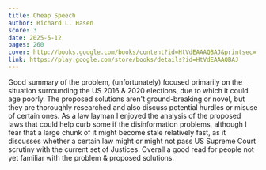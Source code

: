 ```yaml
---
title: Cheap Speech
author: Richard L. Hasen
score: 3
date: 2025-5-12
pages: 260
cover: http://books.google.com/books/content?id=HtVdEAAAQBAJ&printsec=frontcover&img=1&zoom=1&source=gbs_api
link: https://play.google.com/store/books/details?id=HtVdEAAAQBAJ
---
```

Good summary of the problem, (unfortunately) focused primarily on the situation surrounding the US 2016 & 2020 elections, due to which it could age poorly. 
The proposed solutions aren't ground-breaking or novel, but they are thoroughly researched and also discuss potential hurdles or misuse of certain ones. As a law layman I enjoyed the analysis of the proposed laws that could help curb some if the disinformation problems, although I fear that a large chunk of it might become stale relatively fast, as it discusses whether a certain law might or might not pass US Supreme Court scrutiny with the current set of Justices.
Overall a good read for people not yet familiar with the problem & proposed solutions.